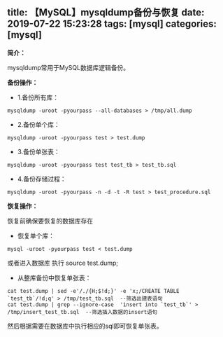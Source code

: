 title: 【MySQL】mysqldump备份与恢复
date: 2019-07-22 15:23:28
tags: [mysql]
categories: [mysql]
---
**简介：**

mysqldump常用于MySQL数据库逻辑备份。

<!--more-->

**备份操作：**

- 1.备份所有库：

```shell
mysqldump -uroot -pyourpass --all-databases > /tmp/all.dump
```

- 2.备份单个库：

```shell
mysqldump -uroot -pyourpass test > test.dump
```

- 3.备份单张表：

```shell
mysqldump -uroot -pyourpass test test_tb > test_tb.sql
```

- 4.备份存储过程：

```shell
mysqldump -uroot -pyourpass -n -d -t -R test > test_procedure.sql
```

**恢复操作：**

恢复前确保要恢复的数据库存在

- 恢复单个库：

```shell
mysql -uroot -pyourpass test < test.dump
```

或者进入数据库 执行 source  test.dump;

- 从整库备份中恢复单张表：

```shell
cat test.dump | sed -e'/./{H;$!d;}' -e 'x;/CREATE TABLE `test_tb`/!d;q' > /tmp/test_tb.sql  --筛选出建表语句
cat test.dump | grep --ignore-case  'insert into `test_tb`' > /tmp/insert_test_tb.sql  --筛选插入数据的insert语句
```

然后根据需要在数据库中执行相应的sql即可恢复单张表。